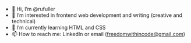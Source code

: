 - 👋 Hi, I’m @rufuller
- 👀 I’m interested in frontend web development and writing (creative and technical)
- 🌱 I’m currently learning HTML and CSS
- 📫 How to reach me: LinkedIn or email (freedomwithincode@gmail.com)

<!---
rufuller/rufuller is a ✨ special ✨ repository because its `README.md` (this file) appears on your GitHub profile.
You can click the Preview link to take a look at your changes.
--->
